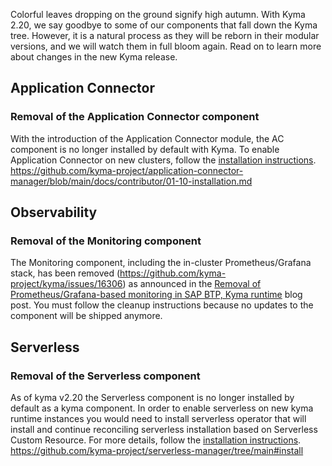 Colorful leaves dropping on the ground signify high autumn. With Kyma 2.20, we say goodbye to some of our components that fall down the Kyma tree. However, it is a natural process as they will be reborn in their modular versions, and we will watch them in full bloom again. Read on to learn more about changes in the new Kyma release.

## Application Connector

### Removal of the Application Connector component
With the introduction of the Application Connector module, the AC component is no longer installed by default with Kyma.
To enable Application Connector on new clusters, follow the [installation instructions](https://github.com/kyma-project/application-connector-manager/blob/main/docs/contributor/01-10-installation.md).
https://github.com/kyma-project/application-connector-manager/blob/main/docs/contributor/01-10-installation.md
 
## Observability

### Removal of the Monitoring component
The Monitoring component, including the in-cluster Prometheus/Grafana stack, has been removed (https://github.com/kyma-project/kyma/issues/16306) as announced in the [Removal of Prometheus/Grafana-based monitoring in SAP BTP, Kyma runtime](https://blogs.sap.com/2023/09/07/removal-of-prometheus-grafana-based-monitoring-in-sap-btp-kyma-runtime) blog post. You must follow the cleanup instructions because no updates to the component will be shipped anymore.

## Serverless

### Removal of the Serverless component
As of kyma v2.20 the Serverless component is no longer installed by default as a kyma component.
In order to enable serverless on new kyma runtime instances you would need to install serverless operator that will install and continue reconciling serverless installation based on Serverless Custom Resource.
For more details, follow the [installation instructions](https://github.com/kyma-project/serverless-manager/tree/main#install).
https://github.com/kyma-project/serverless-manager/tree/main#install   
